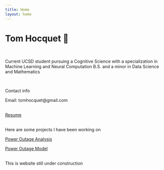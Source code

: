 ```yaml
---
title: Home
layout: home
---
```


<html lang="en">

<head>
  <meta charset="UTF-8" />
  <meta name="viewport" content="width=device-width, initial-scale=1.0" />
  <link rel="stylesheet" href="./styles.css" />
</head>

<body>
  <main>
    <h1>Tom Hocquet 🚀</h1>

  <br>
  <p>Current UCSD student pursuing a Cognitive Science with a specialization in Machine Learning and Neural Computation B.S. and a minor in Data Science and Mathematics </p>
  <br>
  <p>Contact info </p>
  <p>
  Email: <a>tomhocquet@gmail.com </a>
  </p>
  <br>
  <a href="https://github.com/tomok59/tomok59.github.io/raw/main/Resume_Dec_2023.docx" target="_blank">Resume</a>
  
  <br>
  <br>
  <p>Here are some projects I have been working on</p>
  <a href="https://tomok59.github.io/power_outages" target="_blank">Power Outage Analysis</a>
  <p></p>
  <a href="https://tomok59.github.io/power_outage_model/" target="_blank">Power Outage Model</a>
  <br>
  <br>
  <p>This is website still under construction</p>
  </main>
  </body>

  </html>
